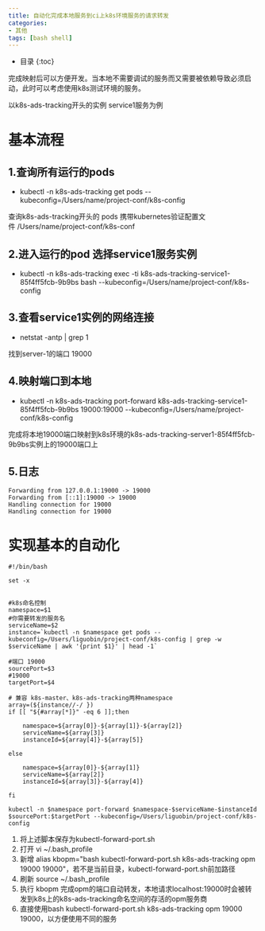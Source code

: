 ```yaml
---
title: 自动化完成本地服务到ci上k8s环境服务的请求转发
categories:
- 其他
tags: [bash shell]
---
```


* 目录
{:toc}

完成映射后可以方便开发。当本地不需要调试的服务而又需要被依赖导致必须启动，此时可以考虑使用k8s测试环境的服务。

以k8s-ads-tracking开头的实例 service1服务为例

# 基本流程

## 1.查询所有运行的pods

* kubectl -n k8s-ads-tracking get pods --kubeconfig=/Users/name/project-conf/k8s-config

查询k8s-ads-tracking开头的 pods 携带kubernetes验证配置文件 /Users/name/project-conf/k8s-conf

## 2.进入运行的pod 选择service1服务实例

* kubectl -n k8s-ads-tracking exec -ti k8s-ads-tracking-service1-85f4ff5fcb-9b9bs bash --kubeconfig=/Users/name/project-conf/k8s-config

## 3.查看service1实例的网络连接

* netstat -antp \| grep 1

找到server-1的端口 19000

## 4.映射端口到本地

* kubectl -n k8s-ads-tracking port-forward k8s-ads-tracking-service1-85f4ff5fcb-9b9bs 19000:19000 --kubeconfig=/Users/name/project-conf/k8s-config

完成将本地19000端口映射到k8s环境的k8s-ads-tracking-server1-85f4ff5fcb-9b9bs实例上的19000端口上

## 5.日志

```
Forwarding from 127.0.0.1:19000 -> 19000
Forwarding from [::1]:19000 -> 19000
Handling connection for 19000
Handling connection for 19000
```

# 实现基本的自动化

```shell
#!/bin/bash

set -x


#k8s命名控制
namespace=$1
#你需要转发的服务名
serviceName=$2
instance=`kubectl -n $namespace get pods --kubeconfig=/Users/liguobin/project-conf/k8s-config | grep -w $serviceName | awk '{print $1}' | head -1`

#端口 19000
sourcePort=$3
#19000
targetPort=$4

# 兼容 k8s-master、k8s-ads-tracking两种namespace
array=(${instance//-/ })
if [[ "${#array[*]}" -eq 6 ]];then

	namespace=${array[0]}-${array[1]}-${array[2]}
	serviceName=${array[3]}
	instanceId=${array[4]}-${array[5]}

else

	namespace=${array[0]}-${array[1]}
	serviceName=${array[2]}
	instanceId=${array[3]}-${array[4]}

fi

kubectl -n $namespace port-forward $namespace-$serviceName-$instanceId $sourcePort:$targetPort --kubeconfig=/Users/liguobin/project-conf/k8s-config

```

1. 将上述脚本保存为kubectl-forward-port.sh
2. 打开 vi ~/.bash_profile 
3. 新增 alias kbopm="bash kubectl-forward-port.sh k8s-ads-tracking opm 19000 19000"，若不是当前目录，kubectl-forward-port.sh前加路径
4. 刷新 source ~/.bash_profile
5. 执行 kbopm 完成opm的端口自动转发，本地请求localhost:19000时会被转发到k8s上的k8s-ads-tracking命名空间的存活的opm服务商
6. 直接使用bash kubectl-forward-port.sh k8s-ads-tracking opm 19000 19000，以方便使用不同的服务
